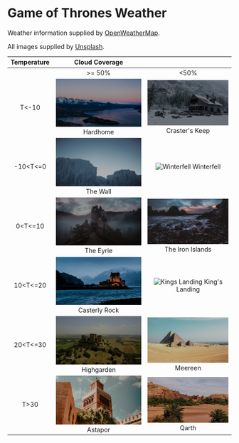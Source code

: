# Game of Thrones Weather

Weather information supplied by [OpenWeatherMap](https://openweathermap.org). 

All images supplied by [Unsplash](https://unsplash.com).

| Temperature | Cloud Coverage                                                 |                                                                          |
|:-----------:|:--------------------------------------------------------------:|:------------------------------------------------------------------------:|
|             |                                                         >= 50% |                                                                     <50% |
| T<-10       | ![Hardhome](./gallery/Hardhome.jpg) Hardhome                   | ![Crasters Keep](./gallery/Crasters%20Keep.jpg) Craster's Keep           |
| -10<T<=0    | ![The Wall](./gallery/The%20Wall.jpg) The Wall                 | ![Winterfell](./gallery/Winterfell.jpg) Winterfell                       |
| 0<T<=10     | ![The Erie](./gallery/The%20Eyrie.jpg) The Eyrie               | ![The Iron Islands](./gallery/The%20Iron%20Islands.jpg) The Iron Islands |
| 10<T<=20    | ![Casterly Rock](./gallery/Casterly%20Rock.jpg) Casterly Rock  | ![Kings Landing](./gallery/Kings%20Landing.jpg) King's Landing           |
| 20<T<=30    | ![Highgarden](./gallery/Highgarden.jpg) Highgarden             | ![Meereen](./gallery/Meereen.jpg) Meereen                             |
| T>30        | ![Astapor](./gallery/Astapor.jpg) Astapor                         | ![Qarth](./gallery/Qarth.jpg) Qarth                                      | 